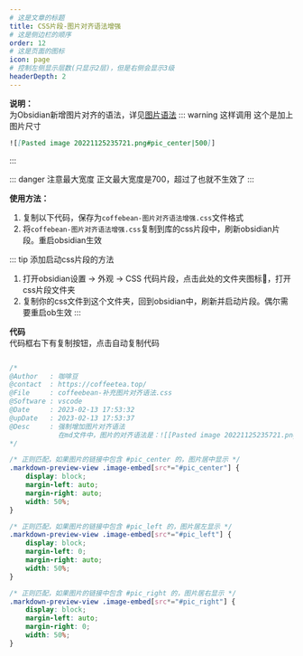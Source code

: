 ```yaml
---
# 这是文章的标题
title: CSS片段-图片对齐语法增强
# 这是侧边栏的顺序
order: 12
# 这是页面的图标
icon: page
# 控制左侧显示层数(只显示2层)，但是右侧会显示3级
headerDepth: 2
---
```

**说明：**  
为Obsidian新增图片对齐的语法，详见[图片语法](image.md)
::: warning 这样调用
这个是加上图片尺寸
```markdown
![[Pasted image 20221125235721.png#pic_center|500]]
```
:::

::: danger 注意最大宽度
正文最大宽度是700，超过了也就不生效了
:::

**使用方法：**  
1. 复制以下代码，保存为`coffebean-图片对齐语法增强.css`文件格式
2. 将`coffebean-图片对齐语法增强.css`复制到库的css片段中，刷新obsidian片段。重启obsidian生效


::: tip 添加启动css片段的方法
1. 打开obsidian设置 → 外观 → CSS 代码片段，点击此处的文件夹图标📁，打开css片段文件夹
2. 复制你的css文件到这个文件夹，回到obsidian中，刷新并启动片段。偶尔需要重启ob生效
:::

**代码**  
代码框右下有复制按钮，点击自动复制代码
```css

/* 
@Author   : 咖啡豆
@contact  : https://coffeetea.top/
@File     : coffeebean-补充图片对齐语法.css
@Software : vscode
@Date     : 2023-02-13 17:53:32
@upDate   : 2023-02-13 17:53:37
@Desc     : 强制增加图片对齐语法
            在md文件中，图片的对齐语法是：![[Pasted image 20221125235721.png#pic_center|500]]
*/

/* 正则匹配，如果图片的链接中包含 #pic_center 的，图片居中显示 */
.markdown-preview-view .image-embed[src*="#pic_center"] {
    display: block;
    margin-left: auto;
    margin-right: auto;
    width: 50%;
}

/* 正则匹配，如果图片的链接中包含 #pic_left 的，图片居左显示 */
.markdown-preview-view .image-embed[src*="#pic_left"] {
    display: block;
    margin-left: 0;
    margin-right: auto;
    width: 50%;
}

/* 正则匹配，如果图片的链接中包含 #pic_right 的，图片居右显示 */
.markdown-preview-view .image-embed[src*="#pic_right"] {
    display: block;
    margin-left: auto;
    margin-right: 0;
    width: 50%;
}

```